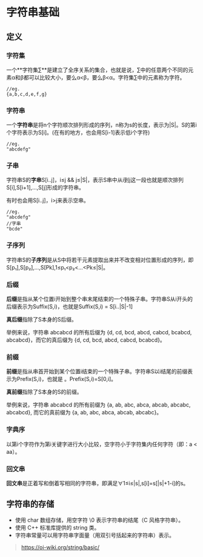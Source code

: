 # 字符串基础
## 定义

### 字符集
一个**字符集∑**是建立了全序关系的集合，也就是说，∑中的任意两个不同的元素α和β都可以比较大小，要么α<β，要么β<α。字符集∑中的元素称为字符。
```
//eg.
{a,b,c,d,e,f,g}
```
### 字符串
一个**字符串**是将n个字符顺次排列形成的序列，n称为s的长度，表示为|S|。S的第i个字符表示为S[i]。(在有的地方，也会用S[i-1]表示低i个字符)
```
//eg.
"abcdefg"
```
### 子串
字符串S的**字串**S[i..j]，i≤j && j≤|S|，表示S串中从i到j这一段也就是顺次排列S[i],S[i+1],...,S[j]形成的字符串。

有时也会用S[i..j]，i>j来表示空串。
```
//eg.
"abcdefg"
//字串
"bcde"
```

### 子序列
字符串S的**子序列**是从S中将若干元素提取出来并不改变相对位置形成的序列，即S[p₁],S[p₂],...,S[Pk],1≤p₁<p₂<...<Pk≤|S|。

### 后缀
**后缀**是指从某个位置i开始到整个串末尾结束的一个特殊子串。字符串S从i开头的后缀表示为Suffix(S,i)，也就是Suffix(S,i) = S[i..|S|-1]

**真后缀**指除了S本身的S后缀。

举例来说，字符串 abcabcd 的所有后缀为 {d, cd, bcd, abcd, cabcd, bcabcd, abcabcd}，而它的真后缀为 {d, cd, bcd, abcd, cabcd, bcabcd}。

### 前缀
**前缀**是指从串首开始到某个位置i结束的一个特殊子串。字符串S以i结尾的前缀表示为Prefix(S,i)，也就是 。Prefix(S,i)=S[0,i]。

**真前缀**指除了S本身的S的前缀。

举例来说，字符串 abcabcd 的所有前缀为 {a, ab, abc, abca, abcab, abcabc, abcabcd}, 而它的真前缀为 {a, ab, abc, abca, abcab, abcabc}。

### 字典序

以第i个字符作为第i关键字进行大小比较，空字符小于字符集内任何字符（即：a < aa）。

### 回文串
**回文串**是正着写和倒着写相同的字符串，即满足∀1≤i≤|s|,s[i]=s[|s|+1-i]的s。

## 字符串的存储
- 使用 char 数组存储，用空字符 \0 表示字符串的结尾（C 风格字符串）。
- 使用 C++ 标准库提供的 string 类。
- 字符串常量可以用字符串字面量（用双引号括起来的字符串）表示。

> https://oi-wiki.org/string/basic/


